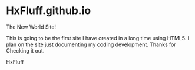# HxFluff.github.io
The New World Site!

This is going to be the first site I have created in a long time using HTML5. I plan on the site just documenting my coding development. 
Thanks for Checking it out. 

HxFluff
